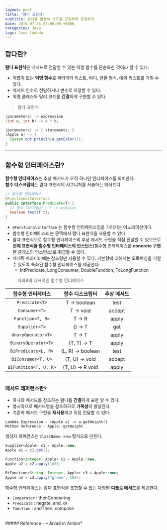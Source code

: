 ```yaml
---
layout: post
title: "람다 표현식"
subtitle: 람다를 활용해 코드를 간결하게 표현하자
date: 2019-07-26 22:00:00 +0900
categories: Java
tags: Java lambda
---
```


## 람다란?
**람다 표현식**은 메서드로 전달할 수 있는 익명 함수를 단순화한 것이라 할 수 있다.

- 이름이 없는 **익명 함수**로 파라미터 리스트, 바디, 반환 형식, 예외 리스트를 가질 수 있다.
- 메서드 인수로 전달하거나 변수로 저장할 수 있다.
- 익명 클래스와 달리 코드를 **간결**하게 구현할 수 있다.

> 람다 표현식

```java
(parameters) -> expression
(int a, int b) -> a * b;

(parameters) -> { statements; }
(Apple a) -> { 
  System.out.println(a.getColor());
}
```

------

## 함수형 인터페이스란?

**함수형 인터페이스**는 추상 메서드가 오직 하나인 인터페이스를 의미한다.  
**함수 디스크립터**는 람다 표현식의 시그니처를 서술하는 메서드다.

```java
// 함수형 인터페이스
@FunctionalInterface
public interface Predicate<T> {
  // 함수 디스크립터 : T -> boolean
  boolean test(T t);
}
```

- `@FunctionalInterface` 는 함수형 인터페이스임을 가리키는 어노테이션이다.
- 함수형 인터페이스라는 문맥에서 람다 표현식을 사용할 수 있다.
- 람다 표현식으로 함수형 인터페이스의 추상 메서드 구현을 직접 전달할 수 있으므로 **전체 표현식을 함수형 인터페이스의 인스턴스**(함수형 인터페이스를 **concrete 구현**한 클래스의 인스턴스)로 취급할 수 있다.
- 제네릭 파라미터에는 참조형만 사용할 수 있다. 기본형에 대해서는 오토박싱을 피할 수 있도록 특화된 함수형 인터페이스를 제공한다.
    - IntPredicate, LongConsumer, DoubleFunction<R>, ToLongFunction<T>

> 자바8의 대표적인 함수형 인터페이스

| 함수형 인터페이스 | 함수 디스크립터 | 추상 메서드 |
|:-----:|:---:|:---:|
| `Predicate<T>` | T -> boolean | test |
| `Consumer<T>` | T -> void | accept |
| `Function<T, R>` | T -> R | apply |
| `Supplier<T>` | () -> T | get |
| `UnaryOperator<T>` | T -> T | apply |
| `BinaryOperator<T>` | (T, T) -> T | apply |
| `BiPredicate<L, R>` | (L, R) -> boolean | test |
| `BiConsumer<T, U>` | (T, U) -> void | accept |
| `BiFunction<T, U, R>` | (T, U) -> R void | apply |

---

### 메서드 레퍼런스란?
- 하나의 메서드를 참조하는 람다를 **간결**하게 표현 할 수 있다. 
- 명시적으로 메서드명을 참조하므로 **가독성**이 향상된다.
- 기존의 메서드 구현을 **재사용**하고 직접 전달할 수 있다.

```
Lambda Expression - (Apple a) -> a.getWeight()
Method Reference - Apple::getWeight
```

생성자 레퍼런스는 `ClassName::new` 형식으로 만든다.

```java
Supplier<Apple> c1 = Apple::new;
Apple a1 = c1.get();

Function<Integer, Apple> c2 = Apple::new;
Apple a2 = c2.apply(100);

BiFunction<String, Integer, Apple> c3 = Apple::new;
Apple a3 = c3.apply("green", 100);
```

함수형 인터페이스는 람다 표현식을 조합할 수 있는 다양한 **디폴트 메서드**를 제공한다.
- `Comparator` : thenComparing
- `Predicate` : negate, and, or
- `Function` : andThen, compose

<br>
##### Reference
- *Java8 in Action*